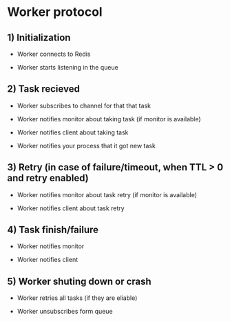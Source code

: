 # Worker protocol

## 1) Initialization

 * Worker connects to Redis

 * Worker starts listening in the queue

## 2) Task recieved

 * Worker subscribes to channel for that that task

 * Worker notifies monitor about taking task (if monitor is available)

 * Worker notifies client about taking task

 * Worker notifies your process that it got new task

## 3) Retry (in case of failure/timeout, when TTL > 0 and retry enabled)

 * Worker notifies monitor about task retry (if monitor is available)

 * Worker notifies client about task retry

## 4) Task finish/failure

 * Worker notifies monitor

 * Worker notifies client

## 5) Worker shuting down or crash

 * Worker retries all tasks (if they are eliable)

 * Worker unsubscribes form queue

